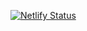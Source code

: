 [![Netlify Status](https://api.netlify.com/api/v1/badges/3cc243e7-4033-4891-ab97-c51b69250c8e/deploy-status)](https://app.netlify.com/sites/imaginative-valkyrie-e6ddc7/deploys)
